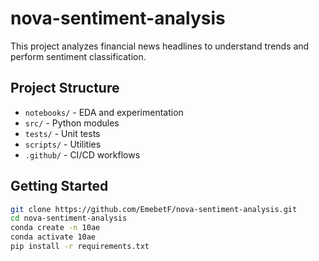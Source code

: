 # nova-sentiment-analysis

This project analyzes financial news headlines to understand trends and perform sentiment classification.

## Project Structure

- `notebooks/` - EDA and experimentation
- `src/` - Python modules
- `tests/` - Unit tests
- `scripts/` - Utilities
- `.github/` - CI/CD workflows

## Getting Started

```bash
git clone https://github.com/EmebetF/nova-sentiment-analysis.git
cd nova-sentiment-analysis
conda create -n 10ae
conda activate 10ae
pip install -r requirements.txt
